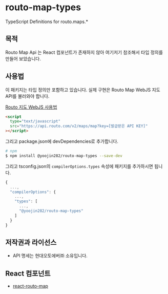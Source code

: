 # routo-map-types

TypeScript Definitions for routo.maps.\*

## 목적

Routo Map Api 는 React 컴포넌트가 존재하지 않아 여기저기 참조해서 타입 정의를 만들어 보았습니다.

## 사용법

이 패키지는 타입 정의만 포함하고 있습니다. 실제 구현은 Routo Map WebJS 지도 API를 불러와야 합니다.

[Routo 지도 WebJS 사용법](https://www.routo.com/developers/web_js/start.html)

```html
<script
  type="text/javascript"
  src="https://api.routo.com/v2/maps/map?key=[발급받은 API KEY]"
></script>
```

그리고 package.json에 devDependencies로 추가합니다.

```bash
# npm
$ npm install @yoojin282/routo-map-types --save-dev
```

그리고 tsconfig.json의 `compilerOptions.types` 속성에 패키지를 추가하시면 됩니다.

```js
{
  ...,
  "compilerOptions": {
    ...,
    "types": [
      ...,
      "@yoojin282/routo-map-types"
    ]
  }
}
```

## 저작권과 라이선스

- API 명세는 현대오토에버㈜ 소유입니다.

## React 컴포넌트

- [react-routo-map](https://github.com/yoojin282/react-routo-map)
